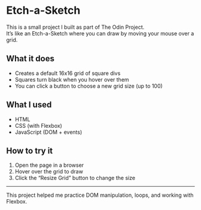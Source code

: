 # Etch-a-Sketch

This is a small project I built as part of The Odin Project.  
It’s like an Etch-a-Sketch where you can draw by moving your mouse over a grid.

## What it does

- Creates a default 16x16 grid of square divs
- Squares turn black when you hover over them
- You can click a button to choose a new grid size (up to 100)

## What I used

- HTML
- CSS (with Flexbox)
- JavaScript (DOM + events)

## How to try it

1. Open the page in a browser
2. Hover over the grid to draw
3. Click the “Resize Grid” button to change the size

---

This project helped me practice DOM manipulation, loops, and working with Flexbox.
